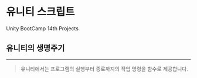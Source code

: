 # 유니티 스크립트
Unity BootCamp 14th Projects

## 유니티의 생명주기
*** 
> 유니티에서는 프로그램의 실행부터 종료까지의 작업 명령을 함수로 제공합니다.
